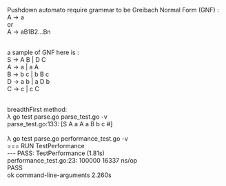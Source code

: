 Pushdown automato require grammar to be Greibach Normal Form (GNF) :
<br/>A -> a
<br/>or
<br/>A -> aB1B2...Bn

<br/>a sample of GNF here is :
<br/>S -> A B | D C
<br/>A -> a | a A
<br/>B -> b c | b B c
<br/>D -> a b | a D b
<br/>C -> c | c C

<br/>breadthFirst method:
<br/>λ go test parse.go parse_test.go -v
<br/> parse_test.go:133: [S A a A a B b c #]
<br/>
<br/>λ go test parse.go performance_test.go -v
<br/>=== RUN   TestPerformance
<br/>--- PASS: TestPerformance (1.81s)
<br/>    performance_test.go:23:   100000         16337 ns/op
<br/>PASS
<br/>ok      command-line-arguments  2.260s